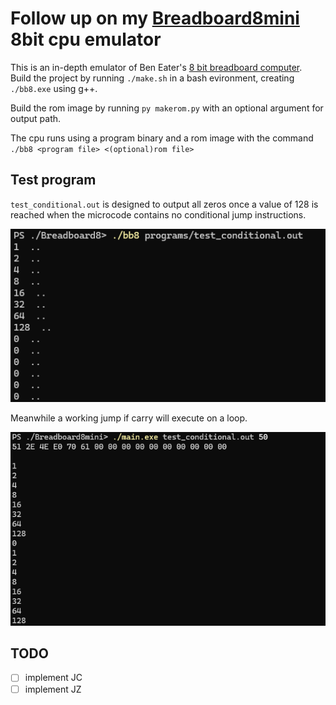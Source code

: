 # Follow up on my [Breadboard8mini](https://github.com/minMelody/Breadboard8mini) 8bit cpu emulator

This is an in-depth emulator of Ben Eater's [8 bit breadboard computer](https://youtube.com/playlist?list=PLowKtXNTBypGqImE405J2565dvjafglHU).<br>
Build the project by running `./make.sh` in a bash evironment, creating `./bb8.exe` using g++.

Build the rom image by running `py makerom.py` with an optional argument for output path.

The cpu runs using a program binary and a rom image with the command `./bb8 <program file> <(optional)rom file>`

## Test program
`test_conditional.out` is designed to output all zeros once a value of 128 is reached when the microcode contains no conditional jump instructions.

![example of conditional jump not yet implemented](screenshot-no-jc.png)

Meanwhile a working jump if carry will execute on a loop.

![example of working jump carry with Breadboard8mini](screenshot-working-jc.png)

## TODO
- [ ] implement JC
- [ ] implement JZ
